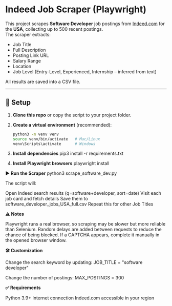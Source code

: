 # Indeed Job Scraper (Playwright)

This project scrapes **Software Developer** job postings from [Indeed.com](https://www.indeed.com) for the **USA**, collecting up to 500 recent postings.  
The scraper extracts:

- Job Title  
- Full Description  
- Posting Link URL  
- Salary Range  
- Location  
- Job Level (Entry-Level, Experienced, Internship – inferred from text)  

All results are saved into a CSV file.

---

## 🚀 Setup

1. **Clone this repo** or copy the script to your project folder.

2. **Create a virtual environment** (recommended):
   ```bash
   python3 -m venv venv
   source venv/bin/activate   # Mac/Linux
   venv\Scripts\activate      # Windows


3. **Install dependencies**
    pip3 install -r requirements.txt

4. **Install Playwright browsers**
    playwright install


**▶️ Run the Scraper**
    python3 scrape_software_dev.py

The script will:

Open Indeed search results (q=software+developer, sort=date)
Visit each job card and fetch details
Save them to software_developer_jobs_USA_full.csv
Repeat this for other Job Titles

**⚠️ Notes**

Playwright runs a real browser, so scraping may be slower but more reliable than Selenium.
Random delays are added between requests to reduce the chance of being blocked.
If a CAPTCHA appears, complete it manually in the opened browser window.


**🛠️ Customization**

Change the search keyword by updating:
    JOB_TITLE = "software developer"

Change the number of postings:
    MAX_POSTINGS = 300


**✅ Requirements**

Python 3.9+
Internet connection
Indeed.com accessible in your region